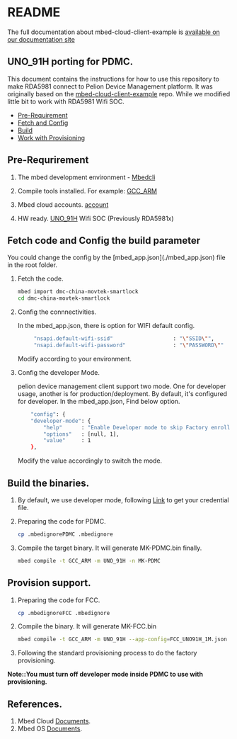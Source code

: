 # README

The full documentation about mbed-cloud-client-example is [available on our documentation site](https://cloud.mbed.com/docs/current/connecting/device-management-client-tutorials.html)

## UNO_91H porting for PDMC.

This document contains the instructions for how to use this repository to make RDA5981 connect to Pelion Device Management platform.
It was originally based on the [mbed-cloud-client-example](https://github.com/ARMmbed/mbed-cloud-client-example) repo. While we modified little bit to work with RDA5981 Wifi SOC. 

* [Pre-Requirement](#pre)
* [Fetch and Config](#fetch)
* [Build](#build)
* [Work with Provisioning](#Prov)

<h2 id="pre">Pre-Requrirement </h2>

1. The mbed development environment - [Mbedcli](https://github.com/ARMmbed/mbed-cli)

2. Compile tools installed. For example: [GCC_ARM](https://launchpad.net/gcc-arm-embedded/)

3. Mbed cloud accounts. [account](https://www.pelion.com/docs/device-management/current/account-management/index.html)

4. HW ready.  [UNO_91H](https://os.mbed.com/platforms/UNO-91H/) Wifi SOC (Previously RDA5981x)

<h2 id="fetch">Fetch code and Config the build parameter</h2>
You could change the config by the [mbed_app.json](./mbed_app.json) file in the root folder.

1. Fetch the code. 

    
    ```sh
    mbed import dmc-china-movtek-smartlock
    cd dmc-china-movtek-smartlock
    ```


2. Config the connnectivities.

    In the mbed_app.json, there is option for WIFI default config. 
    
    ```sh
         "nsapi.default-wifi-ssid"                   : "\"SSID\"",
         "nsapi.default-wifi-password"               : "\"PASSWORD\""
    ```
    Modify according to your environment.


3. Config the developer Mode. 

    pelion device management client support two mode. One for developer usage, another is for production/deployment.
    By default, it's configured for developer. 
    In the mbed_app.json, Find below option. 
    
    ```sh
        "config": {
        "developer-mode": {
            "help"      : "Enable Developer mode to skip Factory enrollment",
            "options"   : [null, 1],
            "value"     : 1
        },
    ```
    Modify the value accordingly to switch the mode.



<h2 id="build">Build the binaries. </h2>


1. By default, we use developer mode, following [Link](https://www.pelion.com/docs/device-management/current/connecting/provisioning-development-devices.html#creating-and-downloading-a-developer-certificate) to get your credential file. 

2. Preparing the code for PDMC. 
   ```sh
   cp .mbedignorePDMC .mbedignore
   ```
    
3. Compile the target binary. It will generate MK-PDMC.bin finally.

    ```sh
    mbed compile -t GCC_ARM -m UNO_91H -n MK-PDMC
    ```

<h2 id="Prov">Provision support. </h2>

1.  Preparing the code for FCC.


    ```sh
    cp .mbedignoreFCC .mbedignore
    ```



2.  Compile the binary.  It will generate MK-FCC.bin


    ```sh
    mbed compile -t GCC_ARM -m UNO_91H --app-config=FCC_UNO91H_1M.json -DFCE_SERIAL_INTERFACE -N MK-FCC
    ```


3.  Following the standard provisioning process to do the factory provisioning. 

**Note::You must turn off developer mode inside PDMC to use with provisioning.**

## References.

1. Mbed Cloud [Documents](https://cloud.mbed.com/docs/v1.2).
2. Mbed OS [Documents](https://os.mbed.com/docs/mbed-os/v5.12/introduction/index.html).
